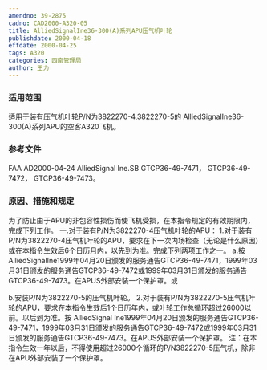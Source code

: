 ```yaml
---
amendno: 39-2875
cadno: CAD2000-A320-05
title: AlliedSignalIne36-300(A)系列APU压气机叶轮
publishdate: 2000-04-18
effdate: 2000-04-25
tags: A320
categories: 西南管理局
author: 王力
---
```


### 适用范围 
适用于装有压气机叶轮P/N为3822270-4,3822270-5的 AlliedSignalIne36-300(A)系列APU的空客A320飞机。

<!--more-->
### 参考文件
FAA AD2000-04-24 AlliedSignal Ine.SB GTCP36-49-7471， GTCP36-49-7472， GTCP36-49-7473。

### 原因、措施和规定 
为了防止由于APU的非包容性损伤而使飞机受损，在本指令规定的有效期限内，完成下列工作。
一.对于装有P/N为3822270-4压气机叶轮的APU： 
  1.对于装有P/N为3822270-4压气机叶轮的APU，要求在下一次内场检查（无论是什么原因）或在本指令生效后6个日历月内，以先到为准。完成下列两项工作之一。 
 a.按AlliedSignalIne1999年04月20日颁发的服务通告GTCP36-49-7471，1999年03月31日颁发的服务通告GTCP36-49-7472或1999年03月31日颁发的服务通告GTCP36-49-7473。在APUS外部安装一个保护罩。或 
  
 b.安装P/N为3822270-5的压气机叶轮。 
  2.对于装有P/N为3822270-5压气机叶轮的APU，要求在本指令生效后1个日历年内，或叶轮工作总循环超过26000以前。以后到为准。按 AlliedSignal Ine1999年04月20日颁发的服务通告GTCP36-49-7471，1999年03月31日颁发的服务通告GTCP36-49-7472或1999年03月31日颁发的服务通告GTCP36-49-7473。在APUS外部安装一个保护罩。 
注：在本指令生效一年以后，不得使用超过26000个循环的P/N3822270-5压气机，除非在APU外部安装了一个保护罩。
